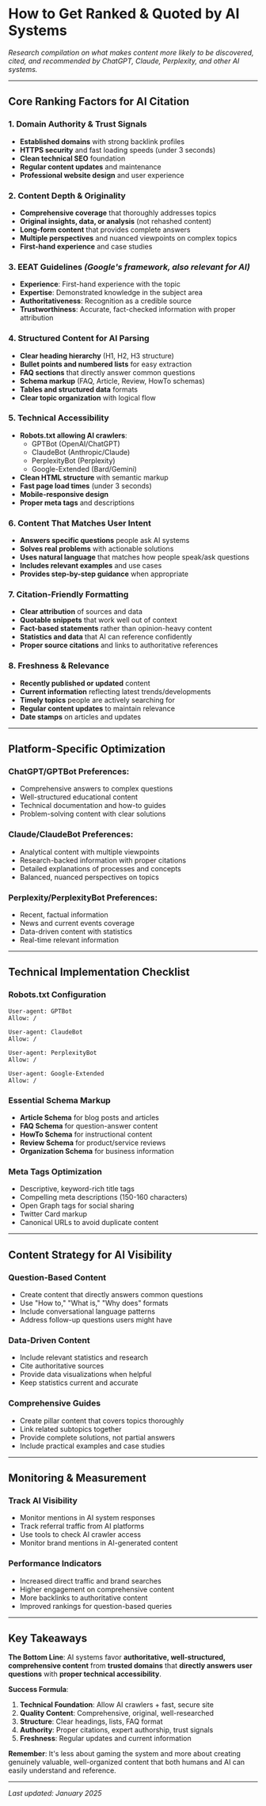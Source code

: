 # How to Get Ranked & Quoted by AI Systems

*Research compilation on what makes content more likely to be discovered, cited, and recommended by ChatGPT, Claude, Perplexity, and other AI systems.*

---

## Core Ranking Factors for AI Citation

### 1. **Domain Authority & Trust Signals**
- **Established domains** with strong backlink profiles
- **HTTPS security** and fast loading speeds (under 3 seconds)
- **Clean technical SEO** foundation
- **Regular content updates** and maintenance
- **Professional website design** and user experience

### 2. **Content Depth & Originality**
- **Comprehensive coverage** that thoroughly addresses topics
- **Original insights, data, or analysis** (not rehashed content)
- **Long-form content** that provides complete answers
- **Multiple perspectives** and nuanced viewpoints on complex topics
- **First-hand experience** and case studies

### 3. **EEAT Guidelines** *(Google's framework, also relevant for AI)*
- **Experience**: First-hand experience with the topic
- **Expertise**: Demonstrated knowledge in the subject area
- **Authoritativeness**: Recognition as a credible source
- **Trustworthiness**: Accurate, fact-checked information with proper attribution

### 4. **Structured Content for AI Parsing**
- **Clear heading hierarchy** (H1, H2, H3 structure)
- **Bullet points and numbered lists** for easy extraction
- **FAQ sections** that directly answer common questions
- **Schema markup** (FAQ, Article, Review, HowTo schemas)
- **Tables and structured data** formats
- **Clear topic organization** with logical flow

### 5. **Technical Accessibility**
- **Robots.txt allowing AI crawlers**:
  - GPTBot (OpenAI/ChatGPT)
  - ClaudeBot (Anthropic/Claude)
  - PerplexityBot (Perplexity)
  - Google-Extended (Bard/Gemini)
- **Clean HTML structure** with semantic markup
- **Fast page load times** (under 3 seconds)
- **Mobile-responsive design**
- **Proper meta tags** and descriptions

### 6. **Content That Matches User Intent**
- **Answers specific questions** people ask AI systems
- **Solves real problems** with actionable solutions
- **Uses natural language** that matches how people speak/ask questions
- **Includes relevant examples** and use cases
- **Provides step-by-step guidance** when appropriate

### 7. **Citation-Friendly Formatting**
- **Clear attribution** of sources and data
- **Quotable snippets** that work well out of context
- **Fact-based statements** rather than opinion-heavy content
- **Statistics and data** that AI can reference confidently
- **Proper source citations** and links to authoritative references

### 8. **Freshness & Relevance**
- **Recently published or updated** content
- **Current information** reflecting latest trends/developments
- **Timely topics** people are actively searching for
- **Regular content updates** to maintain relevance
- **Date stamps** on articles and updates

---

## Platform-Specific Optimization

### **ChatGPT/GPTBot Preferences**:
- Comprehensive answers to complex questions
- Well-structured educational content
- Technical documentation and how-to guides
- Problem-solving content with clear solutions

### **Claude/ClaudeBot Preferences**:
- Analytical content with multiple viewpoints
- Research-backed information with proper citations
- Detailed explanations of processes and concepts
- Balanced, nuanced perspectives on topics

### **Perplexity/PerplexityBot Preferences**:
- Recent, factual information
- News and current events coverage
- Data-driven content with statistics
- Real-time relevant information

---

## Technical Implementation Checklist

### **Robots.txt Configuration**
```
User-agent: GPTBot
Allow: /

User-agent: ClaudeBot
Allow: /

User-agent: PerplexityBot
Allow: /

User-agent: Google-Extended
Allow: /
```

### **Essential Schema Markup**
- **Article Schema** for blog posts and articles
- **FAQ Schema** for question-answer content
- **HowTo Schema** for instructional content
- **Review Schema** for product/service reviews
- **Organization Schema** for business information

### **Meta Tags Optimization**
- Descriptive, keyword-rich title tags
- Compelling meta descriptions (150-160 characters)
- Open Graph tags for social sharing
- Twitter Card markup
- Canonical URLs to avoid duplicate content

---

## Content Strategy for AI Visibility

### **Question-Based Content**
- Create content that directly answers common questions
- Use "How to," "What is," "Why does" formats
- Include conversational language patterns
- Address follow-up questions users might have

### **Data-Driven Content**
- Include relevant statistics and research
- Cite authoritative sources
- Provide data visualizations when helpful
- Keep statistics current and accurate

### **Comprehensive Guides**
- Create pillar content that covers topics thoroughly
- Link related subtopics together
- Provide complete solutions, not partial answers
- Include practical examples and case studies

---

## Monitoring & Measurement

### **Track AI Visibility**
- Monitor mentions in AI system responses
- Track referral traffic from AI platforms
- Use tools to check AI crawler access
- Monitor brand mentions in AI-generated content

### **Performance Indicators**
- Increased direct traffic and brand searches
- Higher engagement on comprehensive content
- More backlinks to authoritative content
- Improved rankings for question-based queries

---

## Key Takeaways

**The Bottom Line**: AI systems favor **authoritative, well-structured, comprehensive content** from **trusted domains** that **directly answers user questions** with **proper technical accessibility**.

**Success Formula**:
1. **Technical Foundation**: Allow AI crawlers + fast, secure site
2. **Quality Content**: Comprehensive, original, well-researched
3. **Structure**: Clear headings, lists, FAQ format
4. **Authority**: Proper citations, expert authorship, trust signals
5. **Freshness**: Regular updates and current information

**Remember**: It's less about gaming the system and more about creating genuinely valuable, well-organized content that both humans and AI can easily understand and reference.

---

*Last updated: January 2025* 